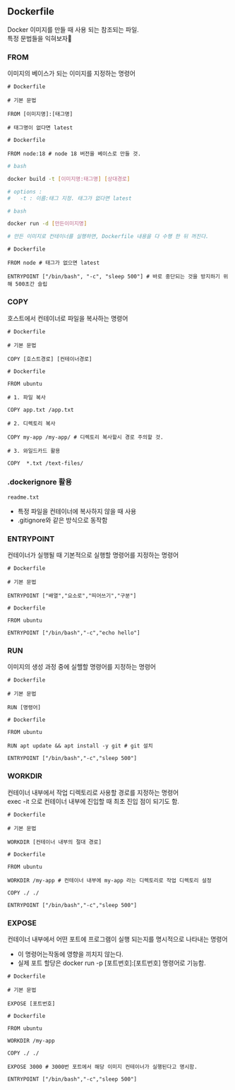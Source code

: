 ## Dockerfile

Docker 이미지를 만들 때 사용 되는 참조되는 파일.  
특정 문법들을 익혀보자🤔


### FROM
이미지의 베이스가 되는 이미지를 지정하는 명령어
```Docker
# Dockerfile 

# 기본 문법

FROM [이미지명]:[태그명]

# 태그명이 없다면 latest
```
```Docker
# Dockerfile

FROM node:18 # node 18 버전을 베이스로 만들 것.
```
```bash
# bash

docker build -t [이미지명:태그명] [상대경로]

# options :
#   -t : 이름:태그 지정. 태그가 없다면 latest
```
```bash
# bash 

docker run -d [만든이미지명]

# 만든 이미지로 컨테이너를 실행하면, Dockerfile 내용을 다 수행 한 뒤 꺼진다. 
```
```Docker
# Dockerfile

FROM node # 태그가 없으면 latest

ENTRYPOINT ["/bin/bash", "-c", "sleep 500"] # 바로 중단되는 것을 방지하기 위해 500초간 슬립

```

### COPY
호스트에서 컨테이너로 파일을 복사하는 명령어
```Docker
# Dockerfile

# 기본 문법

COPY [호스트경로] [컨테이너경로]
```

```Docker
# Dockerfile

FROM ubuntu

# 1. 파일 복사

COPY app.txt /app.txt 

# 2. 디렉토리 복사

COPY my-app /my-app/ # 디렉토리 복사할시 경로 주의할 것.

# 3. 와일드카드 활용

COPY  *.txt /text-files/ 
```


### .dockerignore 활용
```Plain Text
readme.txt
```
* 특정 파일을 컨테이너에 복사하지 않을 때 사용
* .gitignore와 같은 방식으로 동작함

### ENTRYPOINT 
컨테이너가 실행될 때 기본적으로 실행할 명령어를 지정하는 명령어
```Docker
# Dockerfile

# 기본 문법

ENTRYPOINT ["배열","요소로","띄어쓰기","구분"]
```
```Docker
# Dockerfile

FROM ubuntu

ENTRYPOINT ["/bin/bash","-c","echo hello"] 
```

### RUN
이미지의 생성 과정 중에 실핼할 명령어를 지정하는 명령어
```Docker
# Dockerfile

# 기본 문법

RUN [명령어]
```
```Docker
# Dockerfile

FROM ubuntu

RUN apt update && apt install -y git # git 설치

ENTRYPOINT ["/bin/bash","-c","sleep 500"]
```
### WORKDIR
컨테이너 내부에서 작업 디렉토리로 사용할 경로를 지정하는 명령어  
exec -it 으로 컨테이너 내부에 진입할 때 최초 진입 점이 되기도 함.
```Docker
# Dockerfile

# 기본 문법

WORKDIR [컨테이너 내부의 절대 경로]
```
```Docker
# Dockerfile

FROM ubuntu

WORKDIR /my-app # 컨테이너 내부에 my-app 라는 디렉토리로 작업 디렉토리 설정

COPY ./ ./

ENTRYPOINT ["/bin/bash","-c","sleep 500"]
```
### EXPOSE
컨테이너 내부에서 어떤 포트에 프로그램이 실행 되는지를 명시적으로 나타내는 명령어

* 이 명령어는작동에 영향을 끼치지 않는다.
* 실제 포트 할당은 docker run -p [포트번호]:[포트번호] 명령어로 기능함.

```Docker
# Dockerfile

# 기본 문법

EXPOSE [포트번호]
```
```Docker
# Dockerfile

FROM ubuntu

WORKDIR /my-app

COPY ./ ./

EXPOSE 3000 # 3000번 포트에서 해당 이미지 컨테이너가 실행된다고 명시함.

ENTRYPOINT ["/bin/bash","-c","sleep 500"]


